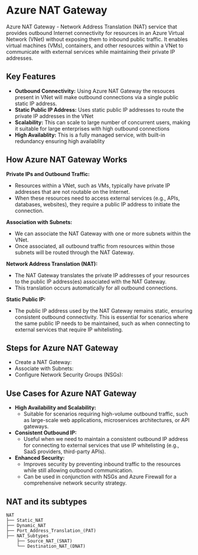 ﻿# Azure NAT Gateway

Azure NAT Gateway - Network Address Translation (NAT) service that provides outbound Internet connectivity for resources in an Azure Virtual Network (VNet) without exposing them to inbound public traffic. It enables virtual machines (VMs), containers, and other resources within a VNet to communicate with external services while maintaining their private IP addresses.

## Key Features

- **Outbound Connectivity:** Using Azure NAT Gateway the resouces present in VNet will make outbound connections via a single public static IP address.
- **Static Public IP Address:** Uses static public IP addresses to route the private IP addresses in the VNet
- **Scalability:** This can scale to large number of concurrent users, making it suitable for large enterprises with high outbound connections
- **High Availablity:** This is a fully managed service, with built-in redundancy ensuring high availablity

## How Azure NAT Gateway Works

**Private IPs and Outbound Traffic:**

- Resources within a VNet, such as VMs, typically have private IP addresses that are not routable on the Internet.
- When these resources need to access external services (e.g., APIs, databases, websites), they require a public IP address to initiate the connection.

**Association with Subnets:**

- We can associate the NAT Gateway with one or more subnets within the VNet.
- Once associated, all outbound traffic from resources within those subnets will be routed through the NAT Gateway.

**Network Address Translation (NAT):**

- The NAT Gateway translates the private IP addresses of your resources to the public IP address(es) associated with the NAT Gateway.
- This translation occurs automatically for all outbound connections.

**Static Public IP:**

- The public IP address used by the NAT Gateway remains static, ensuring consistent outbound connectivity. This is essential for scenarios where the same public IP needs to be maintained, such as when connecting to external services that require IP whitelisting.

## Steps for Azure NAT Gateway

- Create a NAT Gateway:
- Associate with Subnets:
- Configure Network Security Groups (NSGs):

## Use Cases for Azure NAT Gateway

- **High Availability and Scalability:** 
    - Suitable for scenarios requiring high-volume outbound traffic, such as large-scale web applications, microservices architectures, or API gateways.
- **Consistent Outbound IP:** 
    - Useful when we need to maintain a consistent outbound IP address for connecting to external services that use IP whitelisting (e.g., SaaS providers, third-party APIs).
- **Enhanced Security:** 
    - Improves security by preventing inbound traffic to the resources while still allowing outbound communication.
    - Can be used in conjunction with NSGs and Azure Firewall for a comprehensive network security strategy.

## NAT and its subtypes

```
NAT
├── Static_NAT
├── Dynamic_NAT
├── Port_Address_Translation_(PAT)
├── NAT_Subtypes
    ├── Source_NAT_(SNAT)
    └── Destination_NAT_(DNAT)
```

